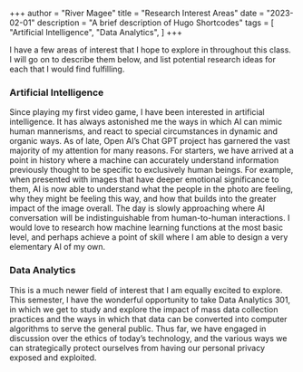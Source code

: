 +++
author = "River Magee"
title = "Research Interest Areas"
date = "2023-02-01"
description = "A brief description of Hugo Shortcodes"
tags = [
    "Artificial Intelligence",
    "Data Analytics",
]
+++

I have a few areas of interest that I hope to explore in throughout this class. I will go on to describe them below, and list potential research ideas for each that I would find fulfilling.

### Artificial Intelligence
Since playing my first video game, I have been interested in artificial intelligence. It has always astonished me the ways in which AI can mimic human mannerisms, and react to special circumstances in dynamic and organic ways. As of late, Open AI’s Chat GPT project has garnered the vast majority of my attention for many reasons. For starters, we have arrived at a point in history where a machine can accurately understand information previously thought to be specific to exclusively human beings. For example, when presented with images that have deeper emotional significance to them, AI is now able to understand what the people in the photo are feeling, why they might be feeling this way, and how that builds into the greater impact of the image overall. The day is slowly approaching where AI conversation will be indistinguishable from human-to-human interactions. I would love to research how machine learning functions at the most basic level, and perhaps achieve a point of skill where I am able to design a very elementary AI of my own.

### Data Analytics
This is a much newer field of interest that I am equally excited to explore. This semester, I have the wonderful opportunity to take Data Analytics 301, in which we get to study and explore the impact of mass data collection practices and the ways in which that data can be converted into computer algorithms to serve the general public. Thus far, we have engaged in discussion over the ethics of today’s technology, and the various ways we can strategically protect ourselves from having our personal privacy exposed and exploited.
